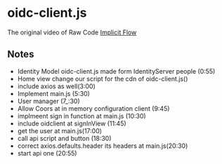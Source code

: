 # oidc-client.js
The original video of Raw Code 
[Implicit Flow](https://www.youtube.com/watch?v=Apijg8nvwUo)

## Notes
- Identity Model oidc-client.js made form IdentityServer people (0:55)
- Home view change our script for the cdn of oidc-client.js()
- include axios as well(3:00)
- Implement main.js (5:30)
- User manager (7_:30)
- Allow Coors at in memory configuration client (9:45)
- implmeent sign in function at main.js (10:30)
- include oidclient at signInView (11:45)
- get the user at main.js(17:00)
- call api script and button  (18:30)
- correct axios.defaults.header its headers at main.js(20:30)
- start api one (20:55)
